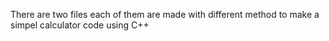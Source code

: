 There are two files each of them are made with different method to make a simpel calculator code using C++
